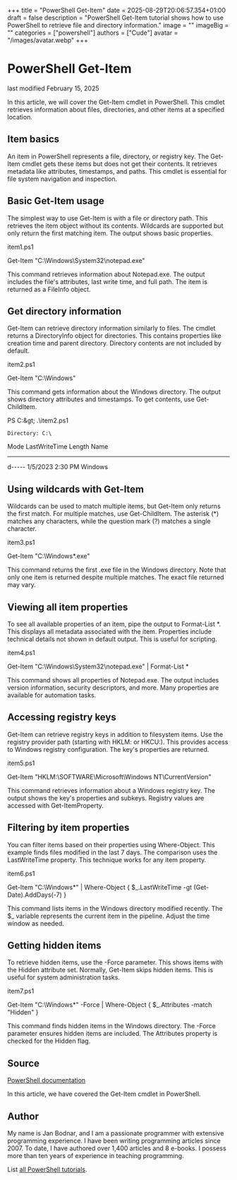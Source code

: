 +++
title = "PowerShell Get-Item"
date = 2025-08-29T20:06:57.354+01:00
draft = false
description = "PowerShell Get-Item tutorial shows how to use PowerShell to retrieve file and directory information."
image = ""
imageBig = ""
categories = ["powershell"]
authors = ["Cude"]
avatar = "/images/avatar.webp"
+++

# PowerShell Get-Item

last modified February 15, 2025

In this article, we will cover the Get-Item cmdlet in
PowerShell. This cmdlet retrieves information about files, directories,
and other items at a specified location.

## Item basics

An item in PowerShell represents a file, directory, or registry key. The
Get-Item cmdlet gets these items but does not get their contents.
It retrieves metadata like attributes, timestamps, and paths. This cmdlet is
essential for file system navigation and inspection.

## Basic Get-Item usage

The simplest way to use Get-Item is with a file or directory path.
This retrieves the item object without its contents. Wildcards are supported
but only return the first matching item. The output shows basic properties.

item1.ps1
  

Get-Item "C:\Windows\System32\notepad.exe"

This command retrieves information about Notepad.exe. The output includes
the file's attributes, last write time, and full path. The item is returned
as a FileInfo object.

## Get directory information

Get-Item can retrieve directory information similarly to files.
The cmdlet returns a DirectoryInfo object for directories. This contains
properties like creation time and parent directory. Directory contents
are not included by default.

item2.ps1
  

Get-Item "C:\Windows"

This command gets information about the Windows directory. The output shows
directory attributes and timestamps. To get contents, use Get-ChildItem.

PS C:\&gt; .\item2.ps1

    Directory: C:\

Mode                 LastWriteTime         Length Name
----                 -------------         ------ ----
d-----         1/5/2023   2:30 PM                Windows

## Using wildcards with Get-Item

Wildcards can be used to match multiple items, but Get-Item
only returns the first match. For multiple matches, use Get-ChildItem.
The asterisk (*) matches any characters, while the question mark (?) matches
a single character.

item3.ps1
  

Get-Item "C:\Windows\*.exe"

This command returns the first .exe file in the Windows directory. Note that
only one item is returned despite multiple matches. The exact file returned
may vary.

## Viewing all item properties

To see all available properties of an item, pipe the output to Format-List *.
This displays all metadata associated with the item. Properties include
technical details not shown in default output. This is useful for scripting.

item4.ps1
  

Get-Item "C:\Windows\System32\notepad.exe" | Format-List *

This command shows all properties of Notepad.exe. The output includes version
information, security descriptors, and more. Many properties are available
for automation tasks.

## Accessing registry keys

Get-Item can retrieve registry keys in addition to filesystem items.
Use the registry provider path (starting with HKLM: or HKCU:). This provides
access to Windows registry configuration. The key's properties are returned.

item5.ps1
  

Get-Item "HKLM:\SOFTWARE\Microsoft\Windows NT\CurrentVersion"

This command retrieves information about a Windows registry key. The output
shows the key's properties and subkeys. Registry values are accessed with
Get-ItemProperty.

## Filtering by item properties

You can filter items based on their properties using Where-Object.
This example finds files modified in the last 7 days. The comparison uses
the LastWriteTime property. This technique works for any item property.

item6.ps1
  

Get-Item "C:\Windows\*" | Where-Object { $_.LastWriteTime -gt (Get-Date).AddDays(-7) }

This command lists items in the Windows directory modified recently. The
$_ variable represents the current item in the pipeline. Adjust the time
window as needed.

## Getting hidden items

To retrieve hidden items, use the -Force parameter. This shows items with
the Hidden attribute set. Normally, Get-Item skips hidden items.
This is useful for system administration tasks.

item7.ps1
  

Get-Item "C:\Windows\*" -Force | Where-Object { $_.Attributes -match "Hidden" }

This command finds hidden items in the Windows directory. The -Force parameter
ensures hidden items are included. The Attributes property is checked for
the Hidden flag.

## Source

[PowerShell documentation](https://docs.microsoft.com/en-us/powershell/)

In this article, we have covered the Get-Item cmdlet in PowerShell.

## Author

My name is Jan Bodnar, and I am a passionate programmer with extensive
programming experience. I have been writing programming articles since 2007.
To date, I have authored over 1,400 articles and 8 e-books. I possess more
than ten years of experience in teaching programming.

List [all PowerShell tutorials](/powershell/).